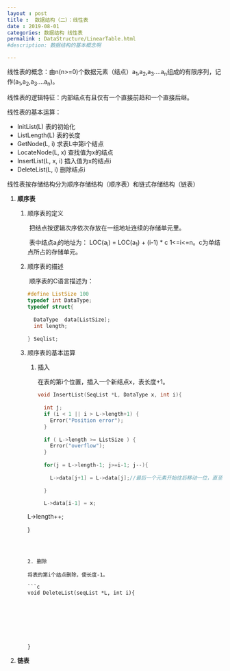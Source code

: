 ```yaml
---
layout : post
title :  数据结构（二）：线性表
date : 2019-08-01
categories: 数据结构 线性表
permalink : DataStructure/LinearTable.html
#description: 数据结构的基本概念啊

---
```


线性表的概念：由n(n>=0)个数据元素（结点）a<sub>1</sub>,a<sub>2</sub>,a<sub>3</sub>....a<sub>n</sub>组成的有限序列，记作(a<sub>1</sub>,a<sub>2</sub>,a<sub>3</sub>....a<sub>n</sub>)。


线性表的逻辑特征：内部结点有且仅有一个直接前趋和一个直接后继。

线性表的基本运算：
  + InitList(L) 表的初始化
  + ListLength(L) 表的长度
  + GetNode(L, i) 求表L中第i个结点
  + LocateNode(L, x) 查找值为x的结点
  + InsertList(L, x, i) 插入值为x的结点i
  + DeleteList(L, i) 删除结点i

线性表按存储结构分为顺序存储结构（顺序表）和链式存储结构（链表）
	
 1. **顺序表**

    1. 顺序表的定义

       ​	把结点按逻辑次序依次存放在一组地址连续的存储单元里。    

       ​	表中结点a<sub>i</sub>的地址为：  LOC(a<sub>i</sub>) = LOC(a<sub>1</sub>) + (i-1) * c  1<=i<=n。c为单结点所占的存储单元。
    
    2. 顺序表的描述
    
       ​	顺序表的C语言描述为：
    
       ```c
       #define ListSize 100
       typedef int DataType;
       typedef struct{
         
         DataType  data[ListSize];
         int length;
         
       } Seqlist;
       ```
    
    3. 顺序表的基本运算
    
       1. 插入
    
          在表的第i个位置，插入一个新结点x，表长度+1。
    
          ```c
          void InsertList(SeqList *L, DataType x, int i){
            
            int j;
            if (i < 1 || i > L->length+1) {
              Error("Position error");
            }
            
            if ( L->length >= ListSize ) {
              Error("overflow");
            }
            
            for(j = L->length-1; j>=i-1; j--){
              
              L->data[j+1] = L->data[j];//最后一个元素开始往后移动一位，直至移动到i-1
              
            }
      
            L->data[i-1] = x;
         L->length++;
            
          }
          ```
          
          
       
       2. 删除
       
          将表的第i个结点删除，使长度-1。
       
          ```c
          void DeleteList(seqList *L, int i){
            
            	
            
            
            
            
            
            
          }
          ```
       
          


 2. **链表** 

    



